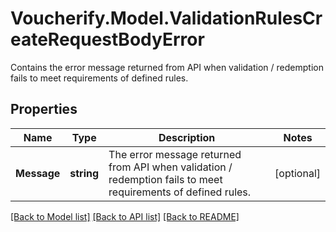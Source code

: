 # Voucherify.Model.ValidationRulesCreateRequestBodyError
Contains the error message returned from API when validation / redemption fails to meet requirements of defined rules.

## Properties

Name | Type | Description | Notes
------------ | ------------- | ------------- | -------------
**Message** | **string** | The error message returned from API when validation / redemption fails to meet requirements of defined rules. | [optional] 

[[Back to Model list]](../README.md#documentation-for-models) [[Back to API list]](../README.md#documentation-for-api-endpoints) [[Back to README]](../README.md)

